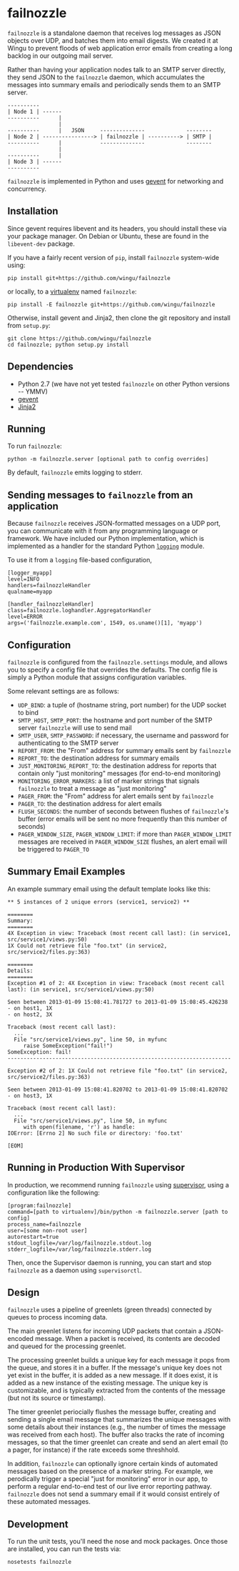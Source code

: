 # failnozzle

`failnozzle` is a standalone daemon that receives log messages as JSON objects over
UDP, and batches them into email digests. We created it at Wingu to prevent
floods of web application error emails from creating a long backlog in our
outgoing mail server.

Rather than having your application nodes talk to an SMTP server directly, they
send JSON to the `failnozzle` daemon, which accumulates the messages into summary
emails and periodically sends them to an SMTP server.

    ----------
    | Node 1 | ------
    ----------      |
                    |
    ----------      |   JSON     --------------             --------
    | Node 2 | ----------------> | failnozzle | ----------> | SMTP |
    ----------      |            --------------             --------
                    |
    ----------      |
    | Node 3 | ------
    ----------

`failnozzle` is implemented in Python and uses [gevent][gevent] for networking and
concurrency.


## Installation

Since gevent requires libevent and its headers, you should install these
via your package manager. On Debian or Ubuntu, these are found in the
`libevent-dev` package.

If you have a fairly recent version of `pip`, install `failnozzle` system-wide using:

    pip install git+https://github.com/wingu/failnozzle

or locally, to a [virtualenv][virtualenv] named `failnozzle`:

    pip install -E failnozzle git+https://github.com/wingu/failnozzle

Otherwise, install gevent and Jinja2, then clone the git repository and
install from `setup.py`:

    git clone https://github.com/wingu/failnozzle
    cd failnozzle; python setup.py install


## Dependencies

* Python 2.7 (we have not yet tested `failnozzle` on other Python versions -- YMMV)
* [gevent][gevent]
* [Jinja2][jinja]


## Running

To run `failnozzle`:

    python -m failnozzle.server [optional path to config overrides]

By default, `failnozzle` emits logging to stderr.


## Sending messages to `failnozzle` from an application

Because `failnozzle` receives JSON-formatted messages on a UDP port, you can
communicate with it from any programming language or framework. We have
included our Python implementation, which is implemented as a handler for the
standard Python [`logging`][logging] module.

To use it from a `logging` file-based configuration,

    [logger_myapp]
    level=INFO
    handlers=failnozzleHandler
    qualname=myapp

    [handler_failnozzleHandler]
    class=failnozzle.loghandler.AggregatorHandler
    level=ERROR
    args=('failnozzle.example.com', 1549, os.uname()[1], 'myapp')


## Configuration

`failnozzle` is configured from the `failnozzle.settings` module, and allows you to
specify a config file that overrides the defaults. The config file is simply a
Python module that assigns configuration variables.

Some relevant settings are as follows:

* `UDP_BIND`: a tuple of (hostname string, port number) for the UDP socket to
  bind
* `SMTP_HOST`, `SMTP_PORT`: the hostname and port number of the SMTP server
  `failnozzle` will use to send mail
* `SMTP_USER`, `SMTP_PASSWORD`: if necessary, the username and password for
  authenticating to the SMTP server
* `REPORT_FROM`: the "From" address for summary emails sent by `failnozzle`
* `REPORT_TO`: the destination address for summary emails
* `JUST_MONITORING_REPORT_TO`: the destination address for reports that
  contain only "just monitoring" messages (for end-to-end monitoring)
* `MONITORING_ERROR_MARKERS`: a list of marker strings that signals `failnozzle`
  to treat a message as "just monitoring"
* `PAGER_FROM`: the "From" address for alert emails sent by `failnozzle`
* `PAGER_TO`: the destination address for alert emails
* `FLUSH_SECONDS`: the number of seconds between flushes of `failnozzle`'s buffer
  (error emails will be sent no more frequently than this number of seconds)
* `PAGER_WINDOW_SIZE`, `PAGER_WINDOW_LIMIT`: if more than
  `PAGER_WINDOW_LIMIT` messages are received in `PAGER_WINDOW_SIZE` flushes, an
  alert email will be triggered to `PAGER_TO`


## Summary Email Examples

An example summary email using the default template looks like this:

    ** 5 instances of 2 unique errors (service1, service2) **

    ========
    Summary:
    ========
    4X Exception in view: Traceback (most recent call last): (in service1, src/service1/views.py:50)
    1X Could not retrieve file "foo.txt" (in service2, src/service2/files.py:363)

    ========
    Details:
    ========
    Exception #1 of 2: 4X Exception in view: Traceback (most recent call last): (in service1, src/service1/views.py:50)

    Seen between 2013-01-09 15:08:41.781727 to 2013-01-09 15:08:45.426238
    - on host1, 1X
    - on host2, 3X

    Traceback (most recent call last):
      ...
      File "src/service1/views.py", line 50, in myfunc
         raise SomeException("fail!")
    SomeException: fail!
    ----------------------------------------------------------------------

    Exception #2 of 2: 1X Could not retrieve file "foo.txt" (in service2, src/service2/files.py:363)

    Seen between 2013-01-09 15:08:41.820702 to 2013-01-09 15:08:41.820702
    - on host3, 1X

    Traceback (most recent call last):
      ...
      File "src/service1/views.py", line 50, in myfunc
         with open(filename, 'r') as handle:
    IOError: [Errno 2] No such file or directory: 'foo.txt'

    [EOM]


## Running in Production With Supervisor

In production, we recommend running `failnozzle` using [supervisor][supervisor],
using a configuration like the following:

    [program:failnozzle]
    command=[path to virtualenv]/bin/python -m failnozzle.server [path to config]
    process_name=failnozzle
    user=[some non-root user]
    autorestart=true
    stdout_logfile=/var/log/failnozzle.stdout.log
    stderr_logfile=/var/log/failnozzle.stderr.log

Then, once the Supervisor daemon is running, you can start and stop `failnozzle` as
a daemon using `supervisorctl`.


## Design

`failnozzle` uses a pipeline of greenlets (green threads) connected by queues to
process incoming data.

The main greenlet listens for incoming UDP packets that contain a JSON-encoded
message. When a packet is received, its contents are decoded and queued for the
processing greenlet.

The processing greenlet builds a unique key for each message it pops from the
queue, and stores it in a buffer. If the message's unique key does not yet
exist in the buffer, it is added as a new message. If it does exist, it is
added as a new instance of the existing message. The unique key is
customizable, and is typically extracted from the contents of the message (but
not its source or timestamp).

The timer greenlet periocially flushes the message buffer, creating and sending
a single email message that summarizes the unique messages with some details
about their instances (e.g., the number of times the message was received from
each host). The buffer also tracks the rate of incoming messages, so that the
timer greenlet can create and send an alert email (to a pager, for instance) if
the rate exceeds some threshhold.

In addition, `failnozzle` can optionally ignore certain kinds of automated messages
based on the presence of a marker string.  For example, we perodically trigger
a special "just for monitoring" error in our app, to perform a regular
end-to-end test of our live error reporting pathway. `failnozzle` does not send a
summary email if it would consist entirely of these automated messages.


## Development

To run the unit tests, you'll need the nose and mock packages.  Once those are
installed, you can run the tests via:

    nosetests failnozzle


[gevent]: http://www.gevent.org
[jinja]: http://jinja.pocoo.org/
[virtualenv]: http://www.virtualenv.org
[supervisor]: http://pypi.python.org/pypi/supervisor
[logging]: http://docs.python.org/2/library/logging.html
